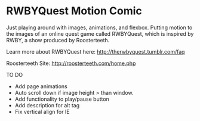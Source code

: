 RWBYQuest Motion Comic
================
Just playing around with images, animations, and flexbox. Putting motion to the images of an online quest game called RWBYQuest, which is inspired by RWBY, a show produced by Roosterteeth.

Learn more about RWBYQuest here: 
http://therwbyquest.tumblr.com/faq

Roosterteeth Site:
http://roosterteeth.com/home.php


TO DO
- Add page animations
- Auto scroll down if image height > than window. 
- Add functionality to play/pause button
- Add description for alt tag
- Fix vertical align for IE